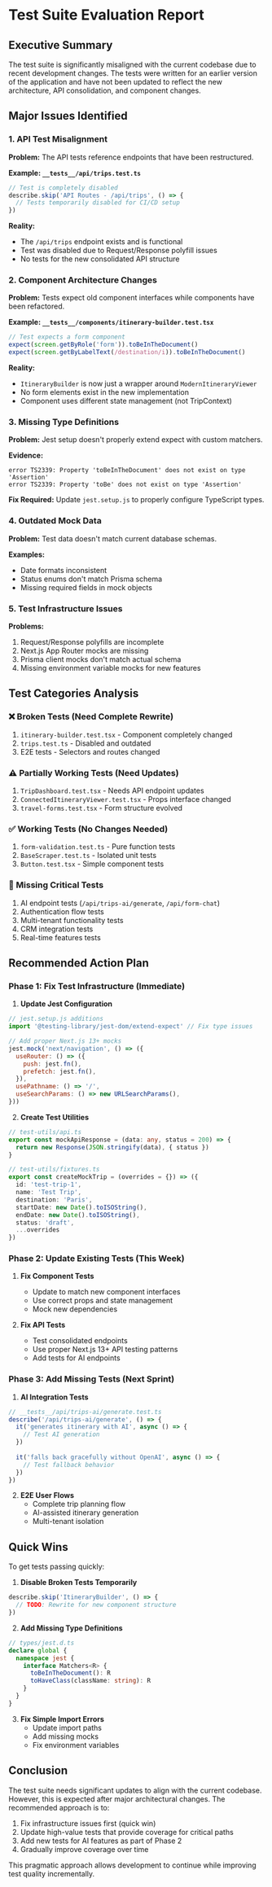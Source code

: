 # Test Suite Evaluation Report

## Executive Summary

The test suite is significantly misaligned with the current codebase due to recent development changes. The tests were written for an earlier version of the application and have not been updated to reflect the new architecture, API consolidation, and component changes.

## Major Issues Identified

### 1. API Test Misalignment

**Problem:** The API tests reference endpoints that have been restructured.

**Example: `__tests__/api/trips.test.ts`**
```typescript
// Test is completely disabled
describe.skip('API Routes - /api/trips', () => {
  // Tests temporarily disabled for CI/CD setup
})
```

**Reality:** 
- The `/api/trips` endpoint exists and is functional
- Test was disabled due to Request/Response polyfill issues
- No tests for the new consolidated API structure

### 2. Component Architecture Changes

**Problem:** Tests expect old component interfaces while components have been refactored.

**Example: `__tests__/components/itinerary-builder.test.tsx`**
```typescript
// Test expects a form component
expect(screen.getByRole('form')).toBeInTheDocument()
expect(screen.getByLabelText(/destination/i)).toBeInTheDocument()
```

**Reality:**
- `ItineraryBuilder` is now just a wrapper around `ModernItineraryViewer`
- No form elements exist in the new implementation
- Component uses different state management (not TripContext)

### 3. Missing Type Definitions

**Problem:** Jest setup doesn't properly extend expect with custom matchers.

**Evidence:**
```
error TS2339: Property 'toBeInTheDocument' does not exist on type 'Assertion'
error TS2339: Property 'toBe' does not exist on type 'Assertion'
```

**Fix Required:** Update `jest.setup.js` to properly configure TypeScript types.

### 4. Outdated Mock Data

**Problem:** Test data doesn't match current database schemas.

**Examples:**
- Date formats inconsistent
- Status enums don't match Prisma schema
- Missing required fields in mock objects

### 5. Test Infrastructure Issues

**Problems:**
1. Request/Response polyfills are incomplete
2. Next.js App Router mocks are missing
3. Prisma client mocks don't match actual schema
4. Missing environment variable mocks for new features

## Test Categories Analysis

### ❌ Broken Tests (Need Complete Rewrite)
1. `itinerary-builder.test.tsx` - Component completely changed
2. `trips.test.ts` - Disabled and outdated
3. E2E tests - Selectors and routes changed

### ⚠️ Partially Working Tests (Need Updates)
1. `TripDashboard.test.tsx` - Needs API endpoint updates
2. `ConnectedItineraryViewer.test.tsx` - Props interface changed
3. `travel-forms.test.tsx` - Form structure evolved

### ✅ Working Tests (No Changes Needed)
1. `form-validation.test.ts` - Pure function tests
2. `BaseScraper.test.ts` - Isolated unit tests
3. `Button.test.tsx` - Simple component tests

### 🚫 Missing Critical Tests
1. AI endpoint tests (`/api/trips-ai/generate`, `/api/form-chat`)
2. Authentication flow tests
3. Multi-tenant functionality tests
4. CRM integration tests
5. Real-time features tests

## Recommended Action Plan

### Phase 1: Fix Test Infrastructure (Immediate)

1. **Update Jest Configuration**
```javascript
// jest.setup.js additions
import '@testing-library/jest-dom/extend-expect' // Fix type issues

// Add proper Next.js 13+ mocks
jest.mock('next/navigation', () => ({
  useRouter: () => ({
    push: jest.fn(),
    prefetch: jest.fn(),
  }),
  usePathname: () => '/',
  useSearchParams: () => new URLSearchParams(),
}))
```

2. **Create Test Utilities**
```typescript
// test-utils/api.ts
export const mockApiResponse = (data: any, status = 200) => {
  return new Response(JSON.stringify(data), { status })
}

// test-utils/fixtures.ts
export const createMockTrip = (overrides = {}) => ({
  id: 'test-trip-1',
  name: 'Test Trip',
  destination: 'Paris',
  startDate: new Date().toISOString(),
  endDate: new Date().toISOString(),
  status: 'draft',
  ...overrides
})
```

### Phase 2: Update Existing Tests (This Week)

1. **Fix Component Tests**
   - Update to match new component interfaces
   - Use correct props and state management
   - Mock new dependencies

2. **Fix API Tests**
   - Test consolidated endpoints
   - Use proper Next.js 13+ API testing patterns
   - Add tests for AI endpoints

### Phase 3: Add Missing Tests (Next Sprint)

1. **AI Integration Tests**
```typescript
// __tests__/api/trips-ai/generate.test.ts
describe('/api/trips-ai/generate', () => {
  it('generates itinerary with AI', async () => {
    // Test AI generation
  })
  
  it('falls back gracefully without OpenAI', async () => {
    // Test fallback behavior
  })
})
```

2. **E2E User Flows**
   - Complete trip planning flow
   - AI-assisted itinerary generation
   - Multi-tenant isolation

## Quick Wins

To get tests passing quickly:

1. **Disable Broken Tests Temporarily**
```typescript
describe.skip('ItineraryBuilder', () => {
  // TODO: Rewrite for new component structure
})
```

2. **Add Missing Type Definitions**
```typescript
// types/jest.d.ts
declare global {
  namespace jest {
    interface Matchers<R> {
      toBeInTheDocument(): R
      toHaveClass(className: string): R
    }
  }
}
```

3. **Fix Simple Import Errors**
   - Update import paths
   - Add missing mocks
   - Fix environment variables

## Conclusion

The test suite needs significant updates to align with the current codebase. However, this is expected after major architectural changes. The recommended approach is to:

1. Fix infrastructure issues first (quick win)
2. Update high-value tests that provide coverage for critical paths
3. Add new tests for AI features as part of Phase 2
4. Gradually improve coverage over time

This pragmatic approach allows development to continue while improving test quality incrementally.